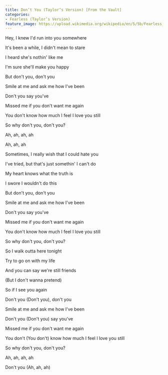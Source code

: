 ```yaml
---
title: Don’t You (Taylor’s Version) [From the Vault]
categories:
- Fearless (Taylor’s Version)
feature_image: https://upload.wikimedia.org/wikipedia/en/5/5b/Fearless_%28Taylor%27s_Version%29_%282021_album_cover%29_by_Taylor_Swift.png
--- 
```

Hey, I knew I'd run into you somewhere

It's been a while, I didn't mean to stare

I heard she's nothin' like me

I'm sure she'll make you happy

But don't you, don't you

Smile at me and ask me how I've been

Don't you say you've

Missed me if you don't want me again

You don't know how much I feel I love you still

So why don't you, don't you?

Ah, ah, ah, ah

Ah, ah, ah

Sometimes, I really wish that I could hate you

I've tried, but that's just somethin' I can't do

My heart knows what the truth is

I swore I wouldn't do this

But don't you, don't you

Smile at me and ask me how I've been

Don't you say you've

Missed me if you don't want me again

You don't know how much I feel I love you still

So why don't you, don't you?

So I walk outta here tonight

Try to go on with my life

And you can say we're still friends

(But I don't wanna pretend)

So if I see you again

Don't you (Don't you), don't you

Smile at me and ask me how I've been

Don't you (Don't you) say you've

Missed me if you don't want me again

You don't (You don't) know how much I feel I love you still

So why don't you, don't you?

Ah, ah, ah, ah

Don't you (Ah, ah, ah)